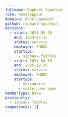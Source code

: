 ```yaml
---
fullname: Raphaël Squelbut
role: Développeur
domaine: Développement
github: raphael-squelbut
missions:
  - start: 2021-05-10
    end: 2024-04-15
    status: service
    employer: SHODO
    startups:
      - signaux-faibles
  - start: 2024-04-16
    end: 2025-12-30
    status: service
    employer: SHODO
    startups:
      - messagerie
      - suite-numerique
memberType: beta
previously:
  - signaux-faibles
competences: []
---
```

